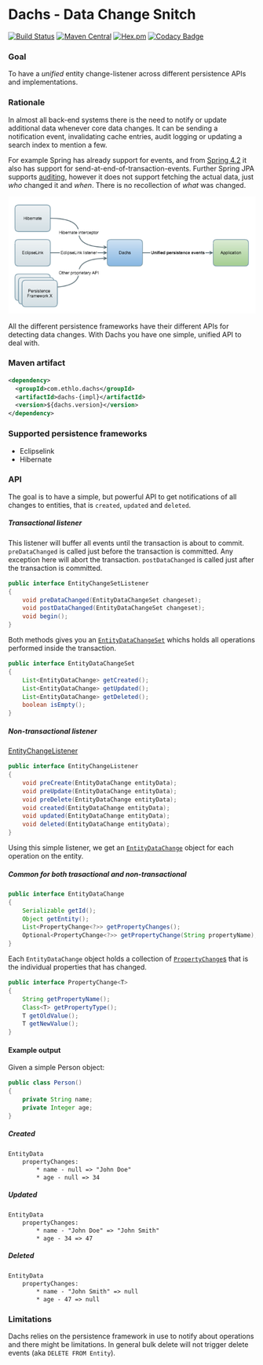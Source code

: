 # Dachs - Data Change Snitch
[![Build Status](https://travis-ci.org/ethlo/dachs.svg?branch=master)](https://travis-ci.org/ethlo/dachs)
[![Maven Central](https://img.shields.io/maven-central/v/com.ethlo.dachs/dachs.svg)](http://search.maven.org/#search%7Cga%7C1%7Cg%3A%22com.ethlo.dachs%22%20a%3A%22dachs%22)
[![Hex.pm](https://img.shields.io/hexpm/l/plug.svg)](LICENSE)
[![Codacy Badge](https://api.codacy.com/project/badge/Grade/9b2a46c2ffdb4c86ad971eec64a06e8b)](https://www.codacy.com/app/ethlo/dachs?utm_source=github.com&amp;utm_medium=referral&amp;utm_content=ethlo/dachs&amp;utm_campaign=Badge_Grade)

### Goal

To have a _unified_ entity change-listener across different persistence APIs and implementations.

### Rationale

In almost all back-end systems there is the need to notify or update additional data whenever core data changes. It can be sending a notification event, invalidating cache entries, audit logging or updating a search index to mention a few. 

For example Spring has already support for events, and from [Spring 4.2](https://spring.io/blog/2015/02/11/better-application-events-in-spring-framework-4-2#transaction-bound-events) it also has support for send-at-end-of-transaction-events. Further Spring JPA supports [auditing](http://docs.spring.io/spring-data/jpa/docs/1.5.0.RELEASE/reference/html/jpa.repositories.html#jpa.auditing), however it does not support fetching the actual data, just _who_ changed it and _when_. There is no recollection of _what_ was changed.

![Dachs flow](/resources/dachs_flow.png)

All the different persistence frameworks have their different APIs for detecting data changes. With Dachs you have one simple, unified API to deal with.

### Maven artifact

```xml
<dependency>
  <groupId>com.ethlo.dachs</groupId>
  <artifactId>dachs-{impl}</artifactId>
  <version>${dachs.version}</version>
</dependency>
```

### Supported persistence frameworks
* Eclipselink
* Hibernate

### API
The goal is to have a simple, but powerful API to get notifications of all changes to entities, that is `created`, `updated` and `deleted`.

##### Transactional listener

This listener will buffer all events until the transaction is about to commit. `preDataChanged` is called just before the transaction is committed. Any exception here will abort the transaction. `postDataChanged` is called just after the transaction is committed. 

```java
public interface EntityChangeSetListener
{
	void preDataChanged(EntityDataChangeSet changeset);
	void postDataChanged(EntityDataChangeSet changeset);
	void begin();
}
```

Both methods gives you an [`EntityDataChangeSet`](https://github.com/ethlo/dachs/blob/master/dachs-common/src/main/java/com/ethlo/dachs/EntityDataChangeSet.java) whichs holds all operations performed inside the transaction.
```java
public interface EntityDataChangeSet
{
	List<EntityDataChange> getCreated();
	List<EntityDataChange> getUpdated();
	List<EntityDataChange> getDeleted();
	boolean isEmpty();
}
```

##### Non-transactional listener

 [EntityChangeListener](https://github.com/ethlo/dachs/blob/master/dachs-common/src/main/java/com/ethlo/dachs/EntityChangeListener.java)
```java
public interface EntityChangeListener
{
	void preCreate(EntityDataChange entityData);
	void preUpdate(EntityDataChange entityData);
	void preDelete(EntityDataChange entityData);
	void created(EntityDataChange entityData);
	void updated(EntityDataChange entityData);
	void deleted(EntityDataChange entityData);
}
```

Using this simple listener, we get an [`EntityDataChange`](https://github.com/ethlo/dachs/blob/master/dachs-common/src/main/java/com/ethlo/dachs/EntityDataChange.java) object for each operation on the entity.

##### Common for both trasactional and non-transactional
```java
public interface EntityDataChange
{
	Serializable getId();
	Object getEntity();
	List<PropertyChange<?>> getPropertyChanges();
	Optional<PropertyChange<?>> getPropertyChange(String propertyName);
}
```

Each `EntityDataChange` object holds a collection of [`PropertyChange`s](https://github.com/ethlo/dachs/blob/master/dachs-common/src/main/java/com/ethlo/dachs/PropertyChange.java) that is the individual properties that has changed.

```java
public interface PropertyChange<T>
{
	String getPropertyName();
	Class<T> getPropertyType();
	T getOldValue();
	T getNewValue();
}
```
#### Example output

Given a simple Person object:

```java
public class Person()
{
	private String name;
	private Integer age;
}
```

##### Created
```
EntityData
	propertyChanges:
		* name - null => "John Doe"
		* age - null => 34
```

##### Updated
```
EntityData
	propertyChanges:
		* name - "John Doe" => "John Smith"
		* age - 34 => 47
```

##### Deleted
```
EntityData
	propertyChanges:
		* name - "John Smith" => null
		* age - 47 => null
```

### Limitations
Dachs relies on the persistence framework in use to notify about operations and there might be limitations. 
In general bulk delete will not trigger delete events (aka `DELETE FROM Entity`). 
